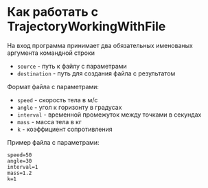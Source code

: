 # Как работать с TrajectoryWorkingWithFile

На вход программа принимает два обязательных именованых аргумента командной строки

* `source` -  путь к файлу с параметрами
* `destination` -  путь для создания файла с результатом

Формат файла с параметрами: 

* `speed` - скорость тела в м/с
* `angle` - угол к горизонту в градусах
* `interval` - временной промежуток между точками в секундах
* `mass` - масса тела в кг
* `k` - коэффициент сопротивления

Пример файла с параметрами: 

```
speed=50
angle=30
interval=1
mass=1.2
k=1
```